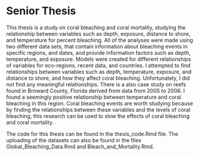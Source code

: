 # Senior Thesis

This thesis is a study on coral bleaching and coral mortality, studying the relationship between variables such as depth, exposure, distance to shore, and temperature for percent bleaching. All of the analyses were made using two different data sets, that contain information about bleaching events in specific regions, and dates, and provide information factors such as depth, temperature, and exposure. Models were created for different relationships of variables for eco-regions, recent data, and countries. 
I attempted to find relationships between variables such as depth, temperature, exposure, and distance to shore, and how they affect coral bleaching. Unfortunately, I did not find any meaningful relationships. There is a also case study on reefs found in Broward County, Florida derived from data from 2005 to 2006. I found a seemingly positive relationship between temperature and coral bleaching in this region. Coral bleaching events are worth studying because by finding the relationships between these variables and the levels of coral bleaching, this research can be used to slow the effects of coral bleaching and coral mortality. 


The code for this thesis can be found in the thesis_code.Rmd file. The uploading of the datasets can also be found in the files Global_Bleaching_Data.Rmd and Bleach_and_Mortality.Rmd.
